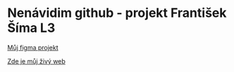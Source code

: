 # Nenávidim github - projekt František Šíma L3

[Můj figma projekt](https://www.figma.com/file/sRyrO31fbNVhpf2vacCe1m/L3---4P-projekt-(Copy)?node-id=0%3A1&t=YJ5O1xCMGBRZFA0G-1)

[Zde je můj živý web](https://pslib-cz.github.io/2022l3web-pppp-FrantisekSima/)
